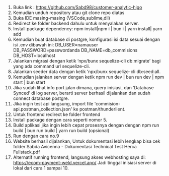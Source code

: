 1. Buka link : https://github.com/Sabd98/customer-analytic-higo 
2. Kemudian unduh repository atau git clone repo diatas
3. Buka IDE masing-masing (VSCode,sublime,dll) 
4. Redirect ke folder backend dahulu untuk menyalakan server. 
5. Install package dependency: npm install|npm i | bun i | yarn install| yarn add 
6. Kemudian buat database di postgre, konfigurasi isi data sesuai dengan isi .env dibawah ini:
DB_USER=namauser
DB_PASSWORD=passwordanda
DB_NAME=db_commisions
DB_HOST=localhost
7. Jalankan migrasi dengan ketik ‘npx/bunx sequelize-cli db:migrate’ bagi yang ada command url sequelize-cli.
8. Jalankan seeder data dengan ketik ‘npx/bunx sequelize-cli db:seed:all.
9. Kemudian jalankan server dengan ketik npm run dev | bun run dev | npm start | bun start 
10. Jika sudah lihat info port jalan dimana, query inisiasi, dan ‘Database Synced’ di log server, berarti server berhasil dijalankan dan sudah connect database postgre.
11. Jika ingin test api langsung, import file 'commision-api.postman_collection.json' ke postman/thunderlient.
12. Untuk frontend redirect ke folder frontend
13. Install package dengan cara seperti nomor 5.
14. Build aplikasi jika ingin lebih cepat prosesnya dengan dengan npm run build | bun run build | yarn run build (opsional) 
15. Run dengan cara no.9
16. Website berhasil dijalankan, Untuk dokumentasi lebih lengkap bisa cek folder Sabda Avicenna - Dokumentasi Technical Test Herca Fullstack.pdf
17. Alternatif running frontend, langsung akses webhosting saya di: https://ecom-payment-weld.vercel.app/
Jadi tinggal inisiasi server di lokal dari cara 1 sampai 10.
